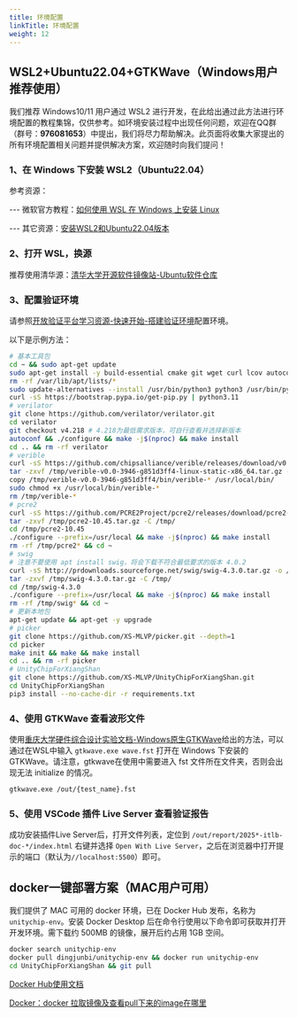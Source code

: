 ```yaml
---
title: 环境配置
linkTitle: 环境配置
weight: 12
---
```


## WSL2+Ubuntu22.04+GTKWave（Windows用户推荐使用）

我们推荐 Windows10/11 用户通过 WSL2 进行开发，在此给出通过此方法进行环境配置的教程集锦，仅供参考。如环境安装过程中出现任何问题，欢迎在QQ群（群号：<b>976081653</b>）中提出，我们将尽力帮助解决。此页面将收集大家提出的所有环境配置相关问题并提供解决方案，欢迎随时向我们提问！

### 1、在 Windows 下安装 WSL2（Ubuntu22.04）

参考资源：

--- 微软官方教程：[如何使用 WSL 在 Windows 上安装 Linux](https://learn.microsoft.com/zh-cn/windows/wsl/install)

--- 其它资源：[安装WSL2和Ubuntu22.04版本](https://blog.csdn.net/HHHBan/article/details/126843786)

### 2、打开 WSL，换源

推荐使用清华源：[清华大学开源软件镜像站-Ubuntu软件仓库](https://mirrors.tuna.tsinghua.edu.cn/help/ubuntu/)

### 3、配置验证环境

请参照[开放验证平台学习资源-快速开始-搭建验证环境](https://open-verify.cc/mlvp/docs/quick-start/installer/)配置环境。

以下是示例方法：
```bash
# 基本工具包
cd ~ && sudo apt-get update
sudo apt-get install -y build-essential cmake git wget curl lcov autoconf flex bison libgoogle-perftools-dev gcc python3.11 python3.11-dev python3.11-distutils python3-pip python-is-python3
rm -rf /var/lib/apt/lists/*
sudo update-alternatives --install /usr/bin/python3 python3 /usr/bin/python3.11 1
curl -sS https://bootstrap.pypa.io/get-pip.py | python3.11
# verilator
git clone https://github.com/verilator/verilator.git
cd verilator
git checkout v4.218 # 4.218为最低需求版本，可自行查看并选择新版本
autoconf && ./configure && make -j$(nproc) && make install
cd .. && rm -rf verilator
# verible
curl -sS https://github.com/chipsalliance/verible/releases/download/v0.0-3946-g851d3ff4/verible-v0.0-3946-g851d3ff4-linux-static-x86_64.tar.gz -o /tmp/
tar -zxvf /tmp/verible-v0.0-3946-g851d3ff4-linux-static-x86_64.tar.gz -C /tmp/
copy /tmp/verible-v0.0-3946-g851d3ff4/bin/verible-* /usr/local/bin/
sudo chmod +x /usr/local/bin/verible-*
rm /tmp/verible-*
# pcre2
curl -sS https://github.com/PCRE2Project/pcre2/releases/download/pcre2-10.45/pcre2-10.45.tar.gz -o /tmp/
tar -zxvf /tmp/pcre2-10.45.tar.gz -C /tmp/
cd /tmp/pcre2-10.45
./configure --prefix=/usr/local && make -j$(nproc) && make install
rm -rf /tmp/pcre2* && cd ~
# swig 
# 注意不要使用 apt install swig，将会下载不符合最低要求的版本 4.0.2
curl -sS http://prdownloads.sourceforge.net/swig/swig-4.3.0.tar.gz -o /tmp/
tar -zxvf /tmp/swig-4.3.0.tar.gz -C /tmp/
cd /tmp/swig-4.3.0
./configure --prefix=/usr/local && make -j$(nproc) && make install
rm -rf /tmp/swig* && cd ~
# 更新本地包
apt-get update && apt-get -y upgrade
# picker
git clone https://github.com/XS-MLVP/picker.git --depth=1
cd picker
make init && make && make install
cd .. && rm -rf picker
# UnityChipForXiangShan
git clone https://github.com/XS-MLVP/UnityChipForXiangShan.git
cd UnityChipForXiangShan
pip3 install --no-cache-dir -r requirements.txt
```

### 4、使用 GTKWave 查看波形文件

使用[重庆大学硬件综合设计实验文档-Windows原生GTKWave](https://co.ccslab.cn/tips/win-gtkwave/)给出的方法，可以通过在WSL中输入 `gtkwave.exe wave.fst` 打开在 Windows 下安装的 GTKWave。请注意，gtkwave在使用中需要进入 fst 文件所在文件夹，否则会出现无法
initialize 的情况。

```bash
gtkwave.exe /out/{test_name}.fst
```

### 5、使用 VSCode 插件 Live Server 查看验证报告

成功安装插件Live Server后，打开文件列表，定位到 `/out/report/2025*-itlb-doc-*/index.html` 右键并选择 `Open With Live Server`，之后在浏览器中打开提示的端口（默认为`//localhost:5500`）即可。

## docker一键部署方案（MAC用户可用）

我们提供了 MAC 可用的 docker 环境，已在 Docker Hub 发布，名称为 `unitychip-env`。安装 Docker Desktop 后在命令行使用以下命令即可获取并打开开发环境。需下载约 500MB 的镜像，展开后约占用 1GB 空间。

```bash
docker search unitychip-env
docker pull dingjunbi/unitychip-env && docker run unitychip-env
cd UnityChipForXiangShan && git pull
```

[Docker Hub使用文档](https://docs.docker.com/docker-hub/)

[Docker：docker 拉取镜像及查看pull下来的image在哪里](https://blog.csdn.net/sj349781478/article/details/105267887/)